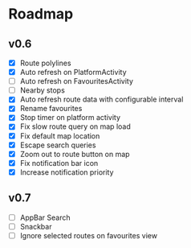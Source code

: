 Roadmap
=======

v0.6
----
- [x] Route polylines
- [x] Auto refresh on PlatformActivity
- [ ] Auto refresh on FavouritesActivity
- [ ] Nearby stops
- [x] Auto refresh route data with configurable interval
- [x] Rename favourites
- [x] Stop timer on platform activity
- [x] Fix slow route query on map load
- [x] Fix default map location
- [x] Escape search queries
- [x] Zoom out to route button on map
- [x] Fix notification bar icon
- [x] Increase notification priority

v0.7
----
- [ ] AppBar Search
- [ ] Snackbar
- [ ] Ignore selected routes on favourites view
